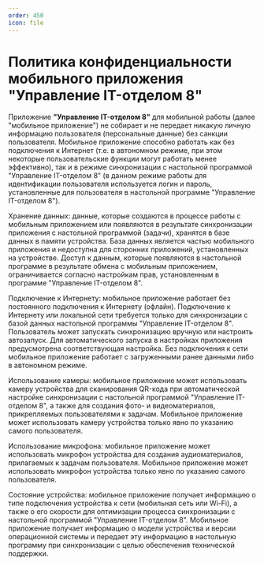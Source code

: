```yaml
---
order: 450
icon: file
---
```


# Политика конфиденциальности мобильного приложения "Управление IT-отделом 8"

Приложение **"Управление IT-отделом 8"** для мобильной работы (далее "мобильное приложение") не собирает и не передает никакую личную информацию пользователя (персональные данные) без санкции пользователя. Мобильное приложение способно работать как без подключения к Интернет (т.е. в автономном режиме, при этом некоторые пользовательские функции могут работать менее эффективно), так и в режиме синхронизации с настольной программой "Управление IT-отделом 8" (в данном режиме работы для идентификации пользователя используется логин и пароль, установленные для пользователя в настольной программе "Управление IT-отделом 8").

Хранение данных: данные, которые создаются в процессе работы с мобильным приложением или появляются в результате синхронизации приложения с настольной программой (задачи), хранятся в базе данных в памяти устройства. База данных является частью мобильного приложения и недоступна для сторонних приложений, установленных на устройстве. Доступ к данным, которые появляются в настольной программе в результате обмена с мобильным приложением, ограничивается согласно настройкам прав, установленным в программе "Управление IT-отделом 8".

Подключение к Интернету: мобильное приложение работает без постоянного подключения к Интернету (офлайн). Подключение к Интернету или локальной сети требуется только для синхронизации с базой данных настольной программы "Управление IT-отделом 8". Пользователь может запускать синхронизацию вручную или настроить автозапуск. Для автоматического запуска в настройках приложения предусмотрена соответствующая настройка. Без подключения к сети мобильное приложение работает с загруженными ранее данными либо в автономном режиме.

Использование камеры: мобильное приложение может использовать камеру устройства для сканирования QR-кода при автоматической настройке синхронизации с настольной программой "Управление IT-отделом 8", а также для создания фото- и видеоматериалов, прикрепляемых пользователями к задачам. Мобильное приложение может использовать камеру устройства только явно по указанию самого пользователя.

Использование микрофона: мобильное приложение может использовать микрофон устройства для создания аудиоматериалов, прилагаемых к задачам пользователя. Мобильное приложение может использовать микрофон устройства только явно по указанию самого пользователя.

Состояние устройства: мобильное приложение получает информацию о типе подключения устройства к сети (мобильная сеть или Wi-Fi), а также о его скорости для оптимизации процесса синхронизации с настольной программой "Управление IT-отделом 8". Мобильное приложение получает информацию о модели устройства и версии операционной системы и передает эту информацию в настольную программу при синхронизации с целью обеспечения технической поддержки.
